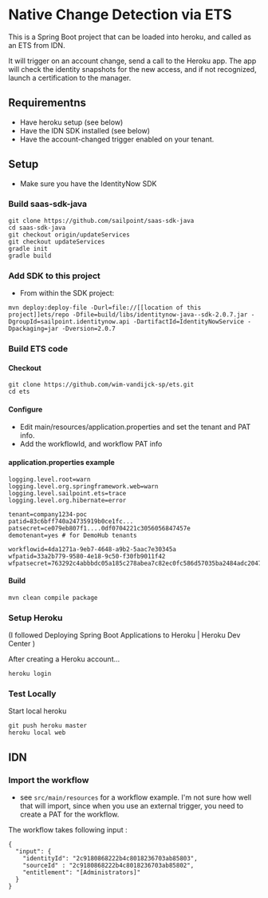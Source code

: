 # Native Change Detection via ETS

This is a Spring Boot project that can be loaded into heroku, and called as an ETS from IDN.

It will trigger on an account change, send a call to the Heroku app. The app will check the identity snapshots for the new access, and if not recognized, launch a certification to the manager.

## Requirementns

* Have heroku setup (see below)
* Have the IDN SDK installed (see below)
* Have the account-changed trigger enabled on your tenant.


## Setup 

* Make sure you have the IdentityNow SDK 

### Build saas-sdk-java

```
git clone https://github.com/sailpoint/saas-sdk-java
cd saas-sdk-java
git checkout origin/updateServices
git checkout updateServices
gradle init
gradle build
```

### Add SDK to this project

* From within the SDK project: 

```
mvn deploy:deploy-file -Durl=file://[[location of this project]]ets/repo -Dfile=build/libs/identitynow-java--sdk-2.0.7.jar -DgroupId=sailpoint.identitynow.api -DartifactId=IdentityNowService -Dpackaging=jar -Dversion=2.0.7
```

### Build ETS code

#### Checkout

```
git clone https://github.com/wim-vandijck-sp/ets.git
cd ets
```

#### Configure
* Edit main/resources/application.properties and set the tenant and PAT info.
* Add the workflowId, and workflow PAT info

#### application.properties example

```
logging.level.root=warn
logging.level.org.springframework.web=warn
logging.level.sailpoint.ets=trace
logging.level.org.hibernate=error

tenant=company1234-poc
patid=83c6bff740a24735919b0ce1fc...
patsecret=ce079eb807f1....0df0704221c3056056847457e
demotenant=yes # for DemoHub tenants

workflowid=4da1271a-9eb7-4648-a9b2-5aac7e30345a
wfpatid=33a2b779-9580-4e18-9c50-f30fb9011f42
wfpatsecret=763292c4abbbdc05a185c278abea7c82ec0fc586d57035ba2484adc204766cde
```

#### Build
```
mvn clean compile package
```

### Setup Heroku
(I followed Deploying Spring Boot Applications to Heroku | Heroku Dev Center )

After creating a Heroku account…

```
heroku login
```

### Test Locally
Start local heroku
```
git push heroku master
heroku local web
```

## IDN

### Import the workflow

* see `src/main/resources` for a workflow example. I'm not sure how well that will import, since when you use an external trigger, you need to create a PAT for the workflow.

The workflow takes following input :
```
{
  "input": {
    "identityId": "2c9180868222b4c8018236703ab85803",
    "sourceId" : "2c9180868222b4c8018236703ab85802",
    "entitlement": "[Administrators]"
  }
}
```